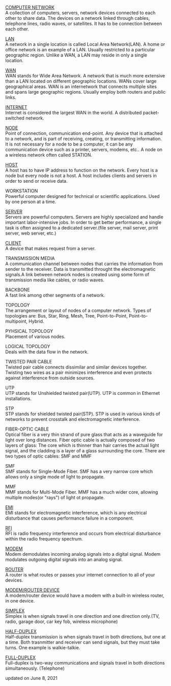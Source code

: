 <a href="https://www.youtube.com/watch?v=tSodBEAJz9Y">COMPUTER NETWORK</a><br>
A collection of computers, servers, network devices connected to each other to share data. The devices on a network linked through cables, telephone lines, radio waves, or satellites. It has to be connection between each other. 

<a href="https://www.youtube.com/watch?v=IxO4WQzdOfA">LAN</a><br>
A network in a single location is called Local Area Network(LAN). A home or office network is an example of a LAN. Usually restricted to a particular geographic region. Unlike a WAN, a LAN may reside in only a single location. 

<a href="https://www.youtube.com/watch?v=IxO4WQzdOfA">WAN</a><br>
WAN stands for Wide Area Network. A network that is much more extensive than a LAN located on different geographic locations. WANs cover large geographical areas. WAN is an internetwork that connects multiple sites and spans large geographic regions. Usually employ both routers and public links. 

<a href="https://www.youtube.com/watch?v=Dxcc6ycZ73M&t=10s">INTERNET </a><br>
Internet is considered the largest WAN in the world. A distributed packet-switched network.

<a href="https://www.youtube.com/watch?v=2uOgH2J4MzQ>">NODE</a> <br>
Point of connection, communication end-point. Any device that is  attached to a network, and is part of receiving, creating, or transmitting information. It is not necessary for a node to be a computer, it can be any communication device such as a printer, servers, modems, etc.. A node on a wireless network often called STATION.

<a href="https://www.youtube.com/watch?v=CwfTpGVa2wE">HOST</a><br>
A host has to have IP address to function on the network. Every host is a node but every node is not a host. A host includes clients and servers in order to send or receive data.

WORKSTATION <br>
Powerful computer designed for technical or scientific applications. Used by one person at a time.  

<a href="https://www.youtube.com/watch?v=UjCDWCeHCzY&t=75s">SERVER</a> <br>
Servers are powerful computers. Servers are highly specialized and handle important labor-intensive jobs. In order to get better performance, a single task is often assigned to a dedicated server.(file server, mail server, print server, web server, etc.)

<a href="https://www.youtube.com/watch?v=CwfTpGVa2wE">CLIENT</a><br>
A device that makes request from a server.

TRANSMISSION MEDIA <br>
A communication channel between nodes that carries the information from sender to the receiver. Data is transmitted throught the electromagnetic signals.A link between network nodes is created using some form of transmission media like cables, or radio waves. 

BACKBONE<br>
A fast link among other segments of a network. 

TOPOLOGY<br>
The arrangement  or layout of nodes of a computer network. Types of topologies are: Bus, Star, Ring, Mesh, Tree, Point-to-Point, Point-to-multipoint, Hybrid.

PYHSICAL TOPOLOGY<br>
Placement of various nodes.

LOGICAL TOPOLOGY<br>
Deals with the data flow in the network.

TWISTED PAIR CABLE<br>
Twisted pair cable connects dissimilar and similar devices together. Twisting two wires as a pair minimizes interference and even protects against interference from outside sources. 

UTP<br>
UTP stands for Unshielded twisted pair(UTP). UTP is common in Ethernet installations.

STP<br>
STP stands for shielded twisted pair(STP). STP is used in various kinds of networks to prevent crosstalk and electromagnetic interference. 

FIBER-OPTIC CABLE<br>
Optical fiber is a very thin strand of pure glass that acts as a waveguide for light over long distances. Fiber optic cable is actually composed of two layers of glass: The core which is thinner than hair carries the actual light signal, and the cladding is a layer of a glass surrounding the core. There are two types of optic cables: SMF and MMF

SMF<br>
SMF stands for Single-Mode Fiber. SMF has a very narrow core which allows only a single mode of light to propagate. 

MMF<br>
MMF stands for Multi-Mode Fiber. MMF has a much wider core, allowing multiple modes(or "rays") of light ot propagate. 

<a href="https://www.youtube.com/watch?v=g3RBb8wmB2E">EMI</a><br>
EMI stands for electromagnetic interference, which is any electrical disturbance that causes performance failure in a component.

<a href="https://www.youtube.com/watch?v=g3RBb8wmB2E">RFI</a> <br>
RFI is radio frequency interference and occurs from electrical disturbance within the radio frequency spectrum.

<a href="https://www.youtube.com/watch?v=Mad4kQ5835Y">MODEM</a> <br>
Modem demodulates incoming analog signals into a digital signal. Modem modulates outgoing digital signals into an analog signal.

<a href="https://www.youtube.com/watch?v=Mad4kQ5835Y">ROUTER</a> <br>
A router is what routes or passes your internet connection to all of your devices. 

<a href="https://www.youtube.com/watch?v=Mad4kQ5835Y">MODEM/ROUTER DEVICE</a> <br>
A modem/router device would have a modem with a built-in wireless router, in one device. 

<a href="https://www.youtube.com/watch?v=kKCDLk9irkQ">SIMPLEX</a> <br>
Simplex is when signals travel in one direction and one direction only.(TV, radio, garage door, car key fob, wireless microphone)

<a href="https://www.youtube.com/watch?v=kKCDLk9irkQ">HALF-DUPLEX</a> <br>
Half-duplex transmission is when signals travel in both directions, but one at a time. Both trasnmitter and receiver can send signals, but they must take turns. One example is walkie-talkie.

<a href="https://www.youtube.com/watch?v=kKCDLk9irkQ">FULL-DUPLEX</a> <br>
Full-duplex is two-way communications and signals travel in both directions simultaneously. (Telephone)

updated on June 8, 2021






